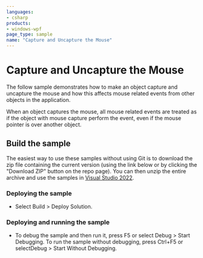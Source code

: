 ```yaml
---
languages:
- csharp
products:
- windows-wpf
page_type: sample
name: "Capture and Uncapture the Mouse"
---
```

# Capture and Uncapture the Mouse
The follow sample demonstrates how to make an object capture and uncapture the mouse and how this affects mouse related events from other objects in the application.

When an object captures the mouse, all mouse related events are treated as if the object with mouse capture perform the event, even if the mouse pointer is over another object.

## Build the sample
The easiest way to use these samples without using Git is to download the zip file containing the current version (using the link below or by clicking the "Download ZIP" button on the repo page). You can then unzip the entire archive and use the samples in [Visual Studio 2022](https://www.visualstudio.com/wpf-vs).

### Deploying the sample
- Select Build > Deploy Solution. 

### Deploying and running the sample
- To debug the sample and then run it, press F5 or select Debug >  Start Debugging. To run the sample without debugging, press Ctrl+F5 or selectDebug > Start Without Debugging. 


